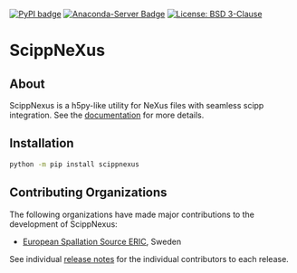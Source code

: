 [![PyPI badge](http://img.shields.io/pypi/v/scippnexus.svg)](https://pypi.python.org/pypi/scippnexus)
[![Anaconda-Server Badge](https://anaconda.org/scipp/scippnexus/badges/installer/conda.svg)](https://anaconda.org/scipp/scippnexus)
[![License: BSD 3-Clause](https://img.shields.io/badge/License-BSD%203--Clause-blue.svg)](LICENSE)

# ScippNeXus

## About

ScippNexus is a h5py-like utility for NeXus files with seamless scipp integration.
See the [documentation](https://scipp.github.io/scippnexus) for more details.

## Installation

```sh
python -m pip install scippnexus
```

## Contributing Organizations

The following organizations have made major contributions to the development of ScippNexus:

* [European Spallation Source ERIC](https://europeanspallationsource.se/), Sweden

See individual [release notes](https://scipp.github.io/scippnexus/about/release-notes.html) for the individual contributors to each release.
